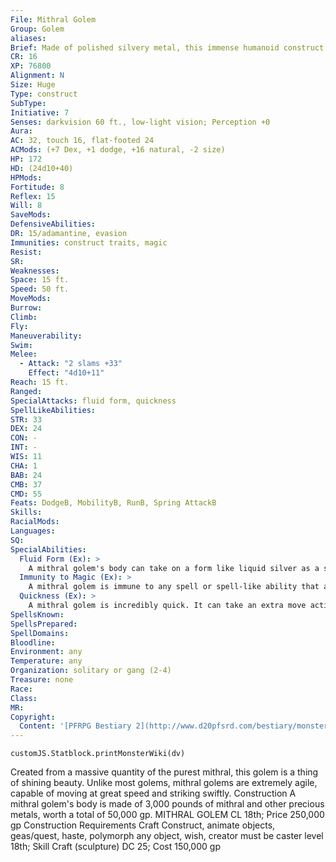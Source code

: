 ```yaml
---
File: Mithral Golem
Group: Golem
aliases: 
Brief: Made of polished silvery metal, this immense humanoid construct moves with shocking grace and speed.
CR: 16
XP: 76800
Alignment: N
Size: Huge
Type: construct
SubType: 
Initiative: 7
Senses: darkvision 60 ft., low-light vision; Perception +0
Aura: 
AC: 32, touch 16, flat-footed 24
ACMods: (+7 Dex, +1 dodge, +16 natural, -2 size)
HP: 172
HD: (24d10+40)
HPMods: 
Fortitude: 8
Reflex: 15
Will: 8
SaveMods: 
DefensiveAbilities: 
DR: 15/adamantine, evasion
Immunities: construct traits, magic
Resist: 
SR: 
Weaknesses: 
Space: 15 ft.
Speed: 50 ft.
MoveMods: 
Burrow: 
Climb: 
Fly: 
Maneuverability: 
Swim: 
Melee: 
  - Attack: "2 slams +33"
    Effect: "4d10+11"
Reach: 15 ft.
Ranged: 
SpecialAttacks: fluid form, quickness
SpellLikeAbilities: 
STR: 33
DEX: 24
CON: -
INT: -
WIS: 11
CHA: 1
BAB: 24
CMB: 37
CMD: 55
Feats: DodgeB, MobilityB, RunB, Spring AttackB
Skills: 
RacialMods: 
Languages: 
SQ: 
SpecialAbilities:
  Fluid Form (Ex): >
    A mithral golem's body can take on a form like liquid silver as a swift action. While in this form, the mithral golem's reach increases to 30 feet and its DR becomes 15/bludgeoning and adamantine. A mithral golem in this form can also move through any crack or hole in a wall or door, no matter how small, without impeding its movement. A mithral golem can maintain this form for up to 10 rounds per day, but these rounds do not need to be consecutive. Reverting to its normal form is a free action.
  Immunity to Magic (Ex): >
    A mithral golem is immune to any spell or spell-like ability that allows spell resistance. In addition, certain spells and effects function differently against a mithral golem, as noted below.  • A slow spell cast on the golem causes it to lose its quickness ability for 1d6 rounds.  • A haste spell heals the golem of 1d6 points of damage per level of the caster (maximum 10d6).  • Hitting a mithral golem in fluid form with any spell of 6th level or higher with the cold descriptor causes the golem to take 10d6 points of damage (no save) and lose the use of its fluid form ability for 24 hours.
  Quickness (Ex): >
    A mithral golem is incredibly quick. It can take an extra move action during its turn each round. This means it can move up to its speed and still make a full attack.
SpellsKnown: 
SpellsPrepared: 
SpellDomains: 
Bloodline: 
Environment: any
Temperature: any
Organization: solitary or gang (2-4)
Treasure: none
Race: 
Class: 
MR: 
Copyright:
  Content: '[PFRPG Bestiary 2](http://www.d20pfsrd.com/bestiary/monster-listings/constructs/golem/mithral-golem)'
---
```

```dataviewjs
customJS.Statblock.printMonsterWiki(dv)
```
Created from a massive quantity of the purest mithral, this golem is a thing of shining beauty. Unlike most golems, mithral golems are extremely agile, capable of moving at great speed and striking swiftly.  Construction  A mithral golem's body is made of 3,000 pounds of mithral and other precious metals, worth a total of 50,000 gp.  MITHRAL GOLEM  CL 18th; Price 250,000 gp  Construction  Requirements Craft Construct, animate objects, geas/quest, haste, polymorph any object, wish, creator must be caster level 18th; Skill Craft (sculpture) DC 25; Cost 150,000 gp
